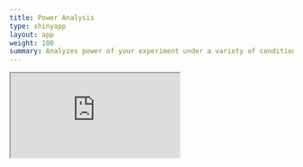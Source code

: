 ```yaml
---
title: Power Analysis
type: shinyapp
layout: app
weight: 100
summary: Analyzes power of your experiment under a variety of conditions
---
```

<iframe src="https://metalab-shiny.com/power_analysis"></iframe>
